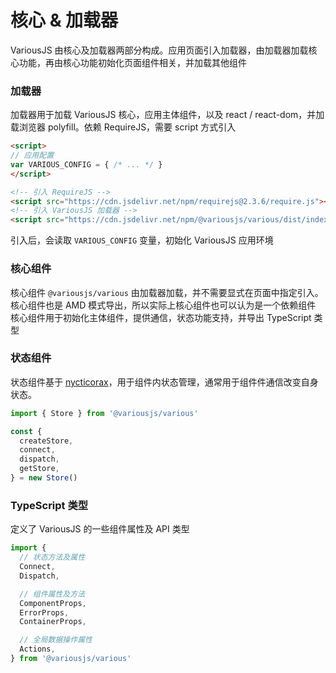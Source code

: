 # 核心 & 加载器

VariousJS 由核心及加载器两部分构成。应用页面引入加载器，由加载器加载核心功能，再由核心功能初始化页面组件相关，并加载其他组件

<!-- toc -->

### 加载器

加载器用于加载 VariousJS 核心，应用主体组件，以及 react / react-dom，并加载浏览器 polyfill。依赖 RequireJS，需要 script 方式引入

```html
<script>
// 应用配置
var VARIOUS_CONFIG = { /* ... */ }
</script>

<!-- 引入 RequireJS -->
<script src="https://cdn.jsdelivr.net/npm/requirejs@2.3.6/require.js"></script>
<!-- 引入 VariousJS 加载器 -->
<script src="https://cdn.jsdelivr.net/npm/@variousjs/various/dist/index.js"></script>
```

引入后，会读取 `VARIOUS_CONFIG` 变量，初始化 VariousJS 应用环境

### 核心组件

核心组件 `@variousjs/various` 由加载器加载，并不需要显式在页面中指定引入。核心组件也是 AMD 模式导出，所以实际上核心组件也可以认为是一个依赖组件
核心组件用于初始化主体组件，提供通信，状态功能支持，并导出 TypeScript 类型

### 状态组件

状态组件基于 [nycticorax](https://github.com/fratercula/nycticorax)，用于组件内状态管理，通常用于组件件通信改变自身状态。

```js
import { Store } from '@variousjs/various'

const {
  createStore,
  connect,
  dispatch,
  getStore,
} = new Store()
```

### TypeScript 类型

定义了 VariousJS 的一些组件属性及 API 类型

```ts
import {
  // 状态方法及属性
  Connect,
  Dispatch,

  // 组件属性及方法
  ComponentProps,
  ErrorProps,
  ContainerProps,

  // 全局数据操作属性
  Actions,
} from '@variousjs/various'
```
